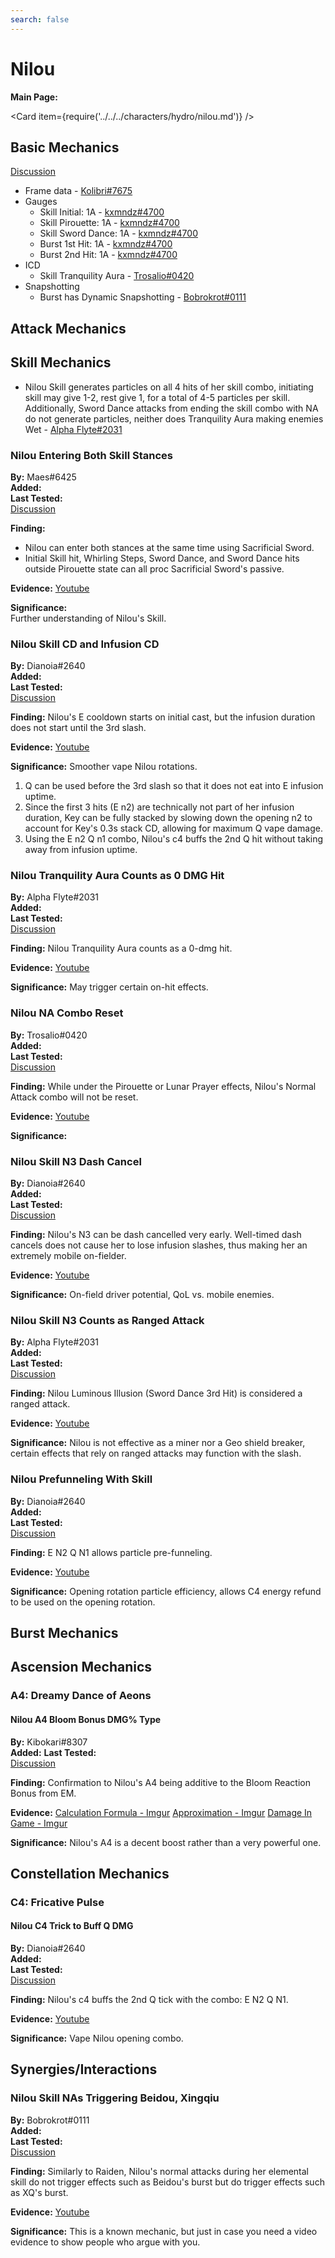 ```yaml
---
search: false
---
```


# Nilou

**Main Page:**

<Card item={require('../../../characters/hydro/nilou.md')} />

## Basic Mechanics  
[Discussion](https://tickets.deeznuts.moe/transcripts/nilou-basic-mechanics-1030419980577153094)  

* Frame data - [Kolibri\#7675](https://docs.google.com/spreadsheets/d/1z0v3NT1o1iNrVppT_S0C542YDo6jhdKShLcPsnavfO8/edit?usp=sharing)
* Gauges
  * Skill Initial: 1A - [kxmndz#4700](https://youtu.be/ZR15KAix-kg)
  * Skill Pirouette: 1A - [kxmndz#4700](https://youtu.be/XBOk6cE5B5A)
  * Skill Sword Dance: 1A - [kxmndz#4700](https://youtu.be/se3VJP0jVG8)
  * Burst 1st Hit: 1A - [kxmndz#4700](https://youtu.be/kAlX3Lz5lYY)
  * Burst 2nd Hit: 1A - [kxmndz#4700](https://youtu.be/5T03ECdN2fc)
* ICD
  * Skill Tranquility Aura - [Trosalio#0420](https://www.youtube.com/watch?v=DzMtLDZI4OM)
* Snapshotting
  * Burst has Dynamic Snapshotting - [Bobrokrot#0111](https://youtu.be/6biX2sOt1aY)

## Attack Mechanics

## Skill Mechanics
* Nilou Skill generates particles on all 4 hits of her skill combo, initiating skill may give 1-2, rest give 1, for a total of 4-5 particles per skill.
Additionally, Sword Dance attacks from ending the skill combo with NA do not generate particles, neither does Tranquility Aura making enemies Wet - [Alpha Flyte#2031](https://youtu.be/LMMrcmpUBg8)

### Nilou Entering Both Skill Stances

**By:** Maes\#6425  
**Added:** <Version date="2022-11-08" />  
**Last Tested:** <Version date="2022-10-14" />  
[Discussion](https://tickets.deeznuts.moe/transcripts/nilou-basic-mechanics-1030419980577153094)  

**Finding:** 
* Nilou can enter both stances at the same time using Sacrificial Sword.
* Initial Skill hit, Whirling Steps, Sword Dance, and Sword Dance hits outside Pirouette state can all proc Sacrificial Sword's passive.

**Evidence:**
[Youtube](https://youtu.be/sSvvg-SaEz0)

**Significance:**  
Further understanding of Nilou's Skill.  

### Nilou Skill CD and Infusion CD

**By:** Dianoia\#2640  
**Added:** <Version date="2022-11-08" />  
**Last Tested:** <Version date="2022-10-18" />  
[Discussion](https://tickets.deeznuts.moe/transcripts/nilou-basic-mechanics-1030419980577153094)  

**Finding:** 
Nilou's E cooldown starts on initial cast, but the infusion duration does not start until the 3rd slash.

**Evidence:**
[Youtube](https://youtu.be/1wWaDfDkano)

**Significance:** 
Smoother vape Nilou rotations.
1. Q can be used before the 3rd slash so that it does not eat into E infusion uptime.
2. Since the first 3 hits (E n2) are technically not part of her infusion duration, Key can be fully stacked by slowing down the opening n2 to account for Key's 0.3s stack CD, allowing for maximum Q vape damage.
3. Using the E n2 Q n1 combo, Nilou's c4 buffs the 2nd Q hit without taking away from infusion uptime.

### Nilou Tranquility Aura Counts as 0 DMG Hit

**By:** Alpha Flyte\#2031  
**Added:** <Version date="2022-11-08" />  
**Last Tested:** <Version date="2022-10-23" />  
[Discussion](https://tickets.deeznuts.moe/transcripts/nilou-basic-mechanics-1030419980577153094)  

**Finding:** 
Nilou Tranquility Aura counts as a 0-dmg hit.

**Evidence:**
[Youtube](https://youtu.be/w18kzxLmQ-A)

**Significance:** 
May trigger certain on-hit effects.

### Nilou NA Combo Reset

**By:** Trosalio\#0420  
**Added:** <Version date="2022-11-08" />  
**Last Tested:** <Version date="2022-10-17" />  
[Discussion](https://tickets.deeznuts.moe/transcripts/nilou-basic-mechanics-1030419980577153094)  

**Finding:** 
While under the Pirouette or Lunar Prayer effects, Nilou's Normal Attack combo will not be reset.

**Evidence:**
[Youtube](https://www.youtube.com/watch?v=eXktMCQSYG4)

**Significance:** 

### Nilou Skill N3 Dash Cancel

**By:** Dianoia\#2640  
**Added:** <Version date="2022-11-08" />  
**Last Tested:** <Version date="2022-10-18" />  
[Discussion](https://tickets.deeznuts.moe/transcripts/nilou-basic-mechanics-1030419980577153094)  

**Finding:** 
Nilou's N3 can be dash cancelled very early. Well-timed dash cancels does not cause her to lose infusion slashes, thus making her an extremely mobile on-fielder.

**Evidence:**
[Youtube](https://youtu.be/sScJ3K44T6s)

**Significance:** 
On-field driver potential, QoL vs. mobile enemies.

### Nilou Skill N3 Counts as Ranged Attack

**By:** Alpha Flyte\#2031  
**Added:** <Version date="2022-11-08" />  
**Last Tested:** <Version date="2022-10-23" />  
[Discussion](https://tickets.deeznuts.moe/transcripts/nilou-basic-mechanics-1030419980577153094)  

**Finding:** 
Nilou Luminous Illusion (Sword Dance 3rd Hit) is considered a ranged attack.

**Evidence:**
[Youtube](https://youtu.be/5NJMVINdq04)

**Significance:** 
Nilou is not effective as a miner nor a Geo shield breaker, certain effects that rely on ranged attacks may function with the slash.

### Nilou Prefunneling With Skill

**By:** Dianoia\#2640  
**Added:** <Version date="2022-11-08" />  
**Last Tested:** <Version date="2022-10-18" />  
[Discussion](https://tickets.deeznuts.moe/transcripts/nilou-basic-mechanics-1030419980577153094)  

**Finding:** 
E N2 Q N1 allows particle pre-funneling.

**Evidence:**
[Youtube](https://youtu.be/LUo5HcADJVw)

**Significance:** 
Opening rotation particle efficiency, allows C4 energy refund to be used on the opening rotation.

## Burst Mechanics

## Ascension Mechanics

### A4: Dreamy Dance of Aeons

#### Nilou A4 Bloom Bonus DMG% Type

**By:** Kibokari\#8307  
**Added:** <Version date="2022-11-08" />
**Last Tested:** <Version date="2022-10-23" />  
[Discussion](https://tickets.deeznuts.moe/transcripts/nilou-basic-mechanics-1030419980577153094)  

**Finding:** 
Confirmation to Nilou's A4 being additive to the Bloom Reaction Bonus from EM.

**Evidence:**
[Calculation Formula - Imgur](https://imgur.com/pCNJHAA)
[Approximation - Imgur](https://imgur.com/L8ZoITh)
[Damage In Game - Imgur](https://imgur.com/Pj9yE8u)

**Significance:** Nilou's A4 is a decent boost rather than a very powerful one.

## Constellation Mechanics

### C4: Fricative Pulse

#### Nilou C4 Trick to Buff Q DMG

**By:** Dianoia\#2640  
**Added:** <Version date="2022-11-08" />  
**Last Tested:** <Version date="2022-10-18" />   
[Discussion](https://tickets.deeznuts.moe/transcripts/nilou-basic-mechanics-1030419980577153094)  

**Finding:** 
Nilou's c4 buffs the 2nd Q tick with the combo: E N2 Q N1.

**Evidence:**
[Youtube](https://youtu.be/GHqLiVlxDbY)

**Significance:** 
Vape Nilou opening combo.

## Synergies/Interactions

### Nilou Skill NAs Triggering Beidou, Xingqiu

**By:** Bobrokrot\#0111  
**Added:** <Version date="2022-11-08" />  
**Last Tested:** <Version date="2022-10-17" />  
[Discussion](https://tickets.deeznuts.moe/transcripts/nilou-basic-mechanics-1030419980577153094)  

**Finding:** 
Similarly to Raiden, Nilou's normal attacks during her elemental skill do not trigger effects such as Beidou's burst but do trigger effects such as XQ's burst.

**Evidence:**
[Youtube](https://youtu.be/3w3XzKXqRPM)

**Significance:** 
This is a known mechanic, but just in case you need a video evidence to show people who argue with you. 